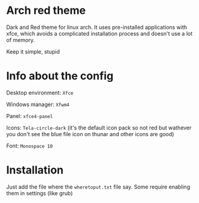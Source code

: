 # Arch red theme

Dark and Red theme for linux arch. It uses pre-installed applications with xfce, which avoids a complicated installation process and doesn't use a lot of memory.

Keep it simple, stupid

# Info about the config

Desktop environment:
`Xfce`

Windows manager:
`Xfwm4`

Panel:
`xfce4-panel`

Icons:
`Tela-circle-dark` (it's the default icon pack so not red but wathever you don't see the blue file icon on thunar and other icons are good)

Font:
`Monospace 10`

# Installation

Just add the file where the `wheretoput.txt` file say. Some require enabling them in settings (like grub)